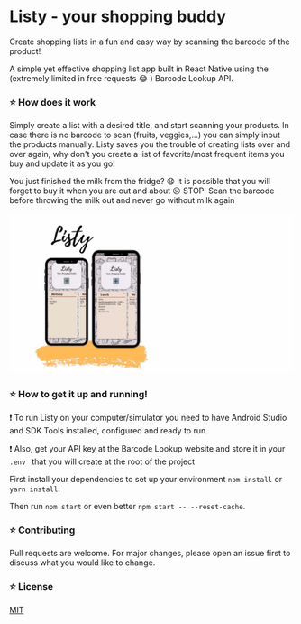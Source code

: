 # Listy - your shopping buddy

Create shopping lists in a fun and easy way by scanning the barcode of the product!

A simple yet effective shopping list app built in React Native using the (extremely limited in free requests :joy: ) Barcode Lookup API.

### :star: How does it work

Simply create a list with a desired title, and start scanning your products. In case there is no barcode to scan (fruits, veggies,...) you can simply input the products manually.
Listy saves you the trouble of creating lists over and over again, why don't you create a list of favorite/most frequent items you buy and update it as you go!

You just finished the milk from the fridge? :anguished: It is possible that you will forget to buy it when you are out and about :confused: STOP! Scan the barcode before throwing the milk out and never go without milk again

![Listy - your shopping buddy](demo/listy-demo.gif)

### :star: How to get it up and running!

:exclamation: To run Listy on your computer/simulator you need to have Android Studio and SDK Tools installed, configured and ready to run.

:exclamation: Also, get your API key at the Barcode Lookup website and store it in your `.env ` that you will create at the root of the project

First install your dependencies to set up your environment `npm install` or `yarn install`.

Then run `npm start` or even better `npm start -- --reset-cache`.

### :star: Contributing

Pull requests are welcome. For major changes, please open an issue first to discuss what you would like to change.

### :star: License

[MIT](https://choosealicense.com/licenses/mit/)
